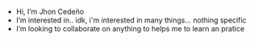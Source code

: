 - Hi, I’m Jhon Cedeño
- I’m interested in.. idk, i'm interested in many things... nothing specific
- I’m looking to collaborate on anything to helps me to learn an pratice
